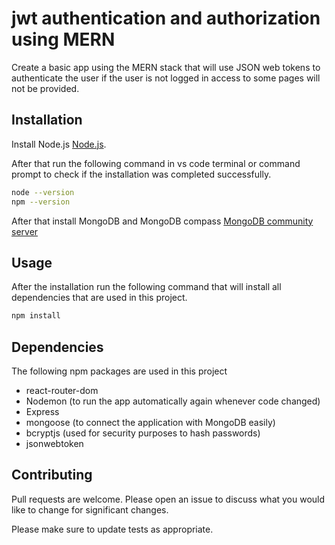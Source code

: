 # jwt authentication and authorization using MERN
Create a basic app using the MERN stack that will use JSON web tokens to authenticate the user if the user is not logged in access to some pages will not be provided.

## Installation

Install Node.js [Node.js](https://nodejs.dev/).

After that run the following command in vs code terminal or command prompt to check if the installation was completed successfully.

```bash
node --version
npm --version
```
After that install MongoDB and MongoDB compass [MongoDB community server](https://www.mongodb.com/try/download/community)

## Usage
After the installation run the following command that will install all dependencies that are used in this project.
```python
npm install
```
## Dependencies
The following npm packages are used in this project
* react-router-dom 
* Nodemon (to run the app automatically again whenever code changed)
* Express   
* mongoose (to connect the application with MongoDB easily)
* bcryptjs (used for security purposes to hash passwords)
* jsonwebtoken
## Contributing
Pull requests are welcome. Please open an issue to discuss what you would like to change for significant changes.

Please make sure to update tests as appropriate.
